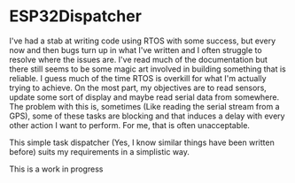 # ESP32Dispatcher
I've had a stab at writing code using RTOS with some success, but every now and then bugs turn up in what I've written and I often
struggle to resolve where the issues are. I've read much of the documentation but there still seems to be some magic art involved in building
something that is reliable. I guess much of the time RTOS is overkill for what I'm actually trying to achieve. On the most part, my 
objectives are to read sensors, update some sort of display and maybe read serial data from somewhere. The problem with this is, sometimes (Like 
reading the serial stream from a GPS), some of these tasks are blocking and that induces a delay with every other action I want to perform. 
For me,  that is often unacceptable.

This simple task dispatcher (Yes, I know similar things have been written before) suits my requirements in a simplistic way. 

This is a work in progress
